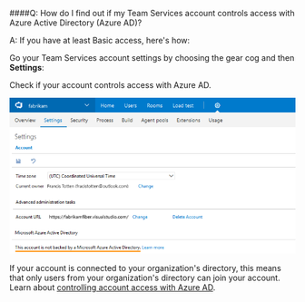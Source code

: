 ####Q:  How do I find out if my Team Services account controls access with Azure Active Directory (Azure AD)?

A:	If you have at least Basic access, here's how:

Go your Team Services account settings by choosing the gear cog and then **Settings**:

Check if your account controls access with Azure AD.

![Go to Settings, check for a connected directory](_img/account-check-connected-azure-ad-new-ui.png)

If your account is connected to your organization's directory, 
this means that only users from your organization's directory can join your account.
Learn about [controlling account access with Azure AD](/vsts/accounts/add-users-to-aad). 
